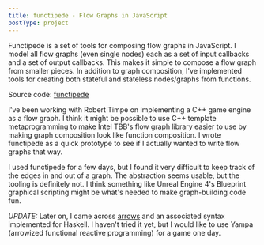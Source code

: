 ```yaml
---
title: functipede - Flow Graphs in JavaScript
postType: project
---
```


Functipede is a set of tools for composing flow graphs in JavaScript.
I model all flow graphs (even single nodes) each as a set of input callbacks and a set of output callbacks.
This makes it simple to compose a flow graph from smaller pieces.
In addition to graph composition, I've implemented tools for creating both stateful and stateless nodes/graphs from functions.

Source code: [functipede](https://github.com/ublubu/functipede)

I've been working with Robert Timpe on implementing a C++ game engine as a flow graph.
I think it might be possible to use C++ template metaprogramming to make Intel TBB's flow graph library easier to use by making graph composition look like function composition.
I wrote functipede as a quick prototype to see if I actually wanted to write flow graphs that way.

I used functipede for a few days, but I found it very difficult to keep track of the edges in and out of a graph. 
The abstraction seems usable, but the tooling is definitely not.
I think something like Unreal Engine 4's Blueprint graphical scripting might be what's needed to make graph-building code fun.

*UPDATE:* Later on, I came across [arrows](https://en.wikipedia.org/wiki/Arrow_(computer_science)) and an associated syntax implemented for Haskell. I haven't tried it yet, but I would like to use Yampa (arrowized functional reactive programming) for a game one day.